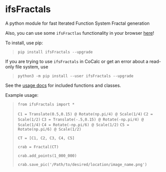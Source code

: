 # ifsFractals

A python module for fast Iterated Function System Fractal generation

Also, you can use some `ifsFractlas` functionality in your browser [here](https://ifs-fractal-generator.herokuapp.com/)!

To install, use pip:

>	`pip install ifsFractals --upgrade`

If you are trying to use `ifsFractals` in CoCalc or get an error about a read-only file system, use

> `python3 -m pip install --user ifsFractals --upgrade`

See the [usage docs](https://share.cocalc.com/share/596b4673-847a-4602-b084-042e432fee41/usage.md?viewer=embed) for included functions and classes.

Example usage:

>    `from ifsFractals import *`
>
>    `C1 = Translate(0.5,0.15) @ Rotate(np.pi/4) @ Scale(1/4)`
>    `C2 = Scale(1/2)`
>    `C3 = Translate(-.5,0.15) @ Rotate(-np.pi/4) @ Scale(1/4)`
>    `C4 = Rotate(-np.pi/6) @ Scale(1/2)`
>    `C5 = Rotate(np.pi/6) @ Scale(1/2)`
>
>    `CT = [C1, C2, C3, C4, C5]`
>
>    `crab = Fractal(CT)`
>
>    `crab.add_points(1_000_000)`
>
>    `crab.save_pic('/Path/to/desired/location/image_name.png')`
